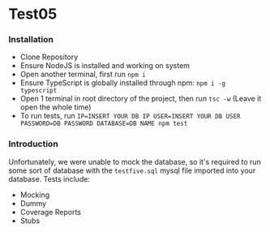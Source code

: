 # Test05

### Installation

- Clone Repository
- Ensure NodeJS is installed and working on system
- Open another terminal, first run `npm i`
- Ensure TypeScript is globally installed through npm: `npm i -g typescript`
- Open 1 terminal in root directory of the project, then run `tsc -w` (Leave it open the whole time)
- To run tests, run `IP=INSERT YOUR DB IP USER=INSERT YOUR DB USER PASSWORD=DB PASSWORD DATABASE=DB NAME npm test`

### Introduction
Unfortunately, we were unable to mock the database, so it's required to run some sort of database with the `testfive.sql` mysql file imported into your database.
Tests include: 
- Mocking 
- Dummy
- Coverage Reports
- Stubs